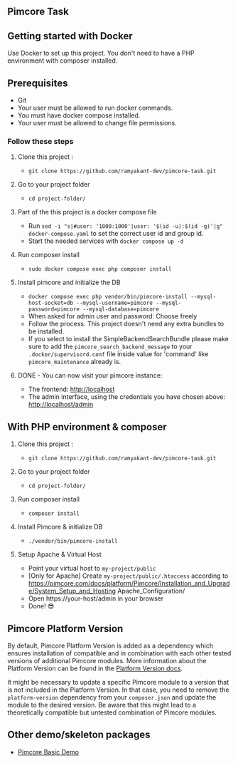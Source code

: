 ## Pimcore Task

## Getting started with Docker

Use Docker to set up this project. You don't need to have a PHP environment with composer installed.

## Prerequisites

* Git 
* Your user must be allowed to run docker commands.
* You must have docker compose installed.
* Your user must be allowed to change file permissions.

### Follow these steps
1. Clone this project : 
    * `git clone https://github.com/ramyakant-dev/pimcore-task.git`

2. Go to your project folder 
    * `cd project-folder/`

3. Part of the this project is a docker compose file
    * Run `sed -i "s|#user: '1000:1000'|user: '$(id -u):$(id -g)'|g" docker-compose.yaml` to set the correct user id and group id.
    * Start the needed services with `docker compose up -d`

4. Run composer install 
    * `sudo docker compose exec php composer install`

5. Install pimcore and initialize the DB
    * `docker compose exec php vendor/bin/pimcore-install --mysql-host-socket=db --mysql-username=pimcore --mysql-password=pimcore --mysql-database=pimcore`
    * When asked for admin user and password: Choose freely
    * Follow the process. This project doesn't need any extra bundles to be installed.
    * If you select to install the SimpleBackendSearchBundle please make sure to add the `pimcore_search_backend_message` to your `.docker/supervisord.conf` file inside value for 'command' like `pimcore_maintenance` already is.

6. DONE - You can now visit your pimcore instance:
    * The frontend: <http://localhost>
    * The admin interface, using the credentials you have chosen above: <http://localhost/admin>

## With PHP environment & composer

1. Clone this project : 
    * `git clone https://github.com/ramyakant-dev/pimcore-task.git`

2. Go to your project folder 
    * `cd project-folder/`

3. Run composer install 
    * `composer install`

4. Install Pimcore & initialize DB
    * `./vendor/bin/pimcore-install`

5. Setup Apache & Virtual Host 
    * Point your virtual host to `my-project/public`
    * [Only for Apache] Create `my-project/public/.htaccess` according to https://pimcore.com/docs/platform/Pimcore/Installation_and_Upgrade/System_Setup_and_Hosting Apache_Configuration/ 
    * Open https://your-host/admin in your browser
    * Done! 😎

## Pimcore Platform Version
By default, Pimcore Platform Version is added as a dependency which ensures installation of compatible and in combination 
with each other tested versions of additional Pimcore modules. More information about the Platform Version can be found in the 
[Platform Version docs](https://github.com/pimcore/platform-version). 

It might be necessary to update a specific Pimcore module to a version that is not included in the Platform Version.
In that case, you need to remove the `platform-version` dependency from your `composer.json` and update the module to
the desired version.
Be aware that this might lead to a theoretically compatible but untested combination of Pimcore modules.

## Other demo/skeleton packages
- [Pimcore Basic Demo](https://github.com/pimcore/demo)
